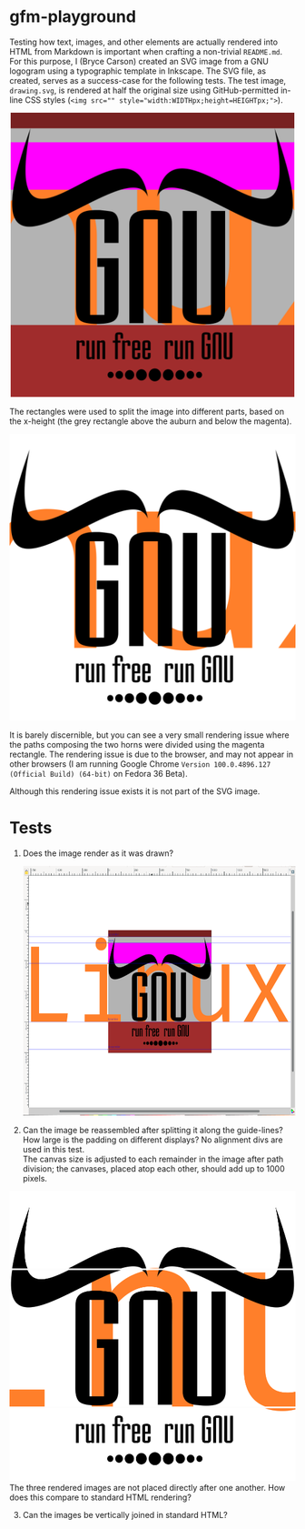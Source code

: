 # gfm-playground

Testing how text, images, and other elements are actually rendered into HTML from Markdown is important when crafting a non-trivial `README.md`. For this purpose, I (Bryce Carson) created an SVG image from a GNU logogram using a typographic template in Inkscape. The SVG file, as created, serves as a success-case for the following tests. The test image, `drawing.svg`, is rendered at half the original size using GitHub-permitted in-line CSS styles (`<img src="" style="width:WIDTHpx;height=HEIGHTpx;">`).

<div align="center"><img src="drawing.svg" style="width:500px;height:500px;"></div>

The rectangles were used to split the image into different parts, based on the x-height (the grey rectangle above the auburn and below the magenta).

<div align="center"><img src="drawing-layered.svg"></div>

It is barely discernible, but you can see a very small rendering issue where the paths composing the two horns were divided using the magenta rectangle. The rendering issue is due to the browser, and may not appear in other browsers (I am running Google Chrome `Version 100.0.4896.127 (Official Build) (64-bit)` on Fedora 36 Beta).

Although this rendering issue exists it is not part of the SVG image.

# Tests
1. Does the image render as it was drawn?<br><div align="center"><img src="drawing-screenshot.png" style="width:569px;height:439px;"></div>

2. Can the image be reassembled after splitting it along the guide-lines? How large is the padding on different displays? No alignment divs are used in this test.<br>The canvas size is adjusted to each remainder in the image after path division; the canvases, placed atop each other, should add up to 1000 pixels.<br>
<img src="drawing-part-one.png">
<img src="drawing-part-two.png">
<img src="drawing-part-three.png">
<br>
The three rendered images are not placed directly after one another. How does this compare to standard HTML rendering?

3. Can the images be vertically joined in standard HTML?<br>
